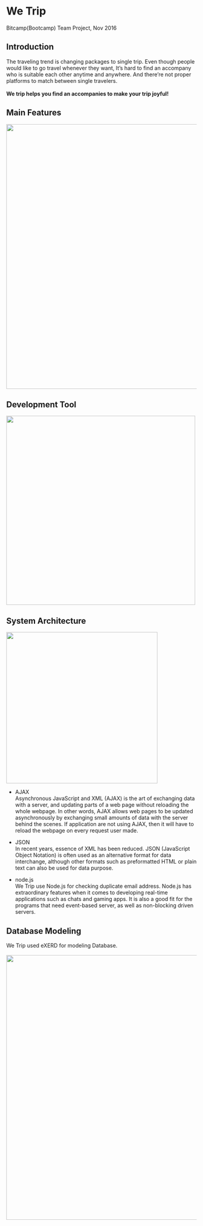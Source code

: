 # We Trip
Bitcamp(Bootcamp) Team Project, Nov 2016

## Introduction
The traveling trend is changing packages to single trip. 
Even though people would like to go travel whenever they want, It’s hard to find an accompany who is suitable each other anytime and anywhere. And there’re not proper platforms to match between single travelers.
<br><br>
**We trip helps you find an accompanies to make your trip joyful!**


## Main Features
<img src=https://user-images.githubusercontent.com/21251967/50376063-9e2c1800-05ff-11e9-9e49-6e6864ad81b7.png width="700px">


## Development Tool
<img src=https://user-images.githubusercontent.com/21251967/50376460-dbdf6f80-0604-11e9-95ce-b85d3a2318d4.png width="500px">


## System Architecture
<img src=https://user-images.githubusercontent.com/21251967/50376553-375e2d00-0606-11e9-8228-6288b93131e6.png width="400px">

- AJAX<br>
Asynchronous JavaScript and XML (AJAX) is the art of exchanging data with a server, and updating parts of a web page without reloading the whole webpage. In other words, AJAX allows web pages to be updated asynchronously by exchanging small amounts of data with the server behind the scenes. If application are not using AJAX, then it will have to reload the webpage on every request user made.

- JSON<br>
In recent years, essence of XML has been reduced. JSON (JavaScript Object Notation) is often used as an alternative format for data interchange, although other formats such as preformatted HTML or plain text can also be used for data purpose.

- node.js<br>
We Trip use Node.js for checking duplicate email address.
Node.js has extraordinary features when it comes to developing real-time applications such as chats and gaming apps. It is also a good fit for the programs that need event-based server, as well as non-blocking driven servers.


## Database Modeling
We Trip used eXERD for modeling Database. <br><br>
<img src=https://user-images.githubusercontent.com/21251967/50378827-195af180-0633-11e9-994b-29d801c4f794.png width="700px">
